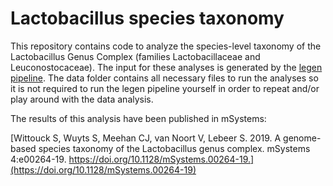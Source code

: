 # Lactobacillus species taxonomy

This repository contains code to analyze the species-level taxonomy of the Lactobacillus Genus Complex (families Lactobacillaceae and Leuconostocaceae). The input for these analyses is generated by the [legen pipeline](https://github.com/SWittouck/legen_pipeline). The data folder contains all necessary files to run the analyses so it is not required to run the legen pipeline yourself in order to repeat and/or play around with the data analysis.

The results of this analysis have been published in mSystems:

[Wittouck S, Wuyts S, Meehan CJ, van Noort V, Lebeer S. 2019. A genome-based species taxonomy of the Lactobacillus genus complex. mSystems 4:e00264-19. https://doi.org/10.1128/mSystems.00264-19.](https://doi.org/10.1128/mSystems.00264-19)
